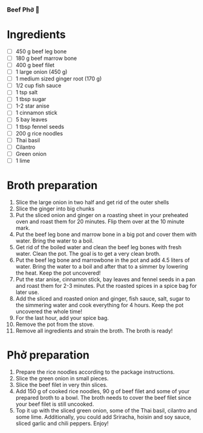 ### Beef Phở 🍜
# Ingredients
- [ ] 450 g beef leg bone
- [ ] 180 g beef marrow bone
- [ ] 400 g beef filet
- [ ] 1 large onion (450 g)
- [ ] 1 medium sized ginger root (170 g)
- [ ] 1/2 cup fish sauce
- [ ] 1 tsp salt
- [ ] 1 tbsp sugar
- [ ] 1-2 star anise
- [ ] 1 cinnamon stick
- [ ] 5 bay leaves
- [ ] 1 tbsp fennel seeds
- [ ] 200 g rice noodles
- [ ] Thai basil
- [ ] Cilantro
- [ ] Green onion
- [ ] 1 lime
# Broth preparation
1. Slice the large onion in two half and get rid of the outer shells
2. Slice the ginger into big chunks
3. Put the sliced onion and ginger on a roasting sheet in your preheated oven and roast them for 20 minutes. Flip them over at the 10 minute mark.
4. Put the beef leg bone and marrow bone in a big pot and cover them with water. Bring the water to a boil. 
5. Get rid of the boiled water and clean the beef leg bones with fresh water. Clean the pot. The goal is to get a very clean broth.
6. Put the beef leg bone and marrowbone in the pot and add 4.5 liters of water. Bring the water to a boil and after that to a simmer by lowering the heat. Keep the pot uncovered!
7. Put the star anise, cinnamon stick, bay leaves and fennel seeds in a pan and roast them for 2-3 minutes. Put the roasted spices in a spice bag for later use.
8. Add the sliced and roasted onion and ginger, fish sauce, salt, sugar to the simmering water and cook everything for 4 hours. Keep the pot uncovered the whole time!
9. For the last hour, add your spice bag.
10. Remove the pot from the stove.
11. Remove all ingredients and strain the broth. The broth is ready!
# Phở preparation
1. Prepare the rice noodles according to the package instructions.
2. Slice the green onion in small pieces.
3. Slice the beef filet in very thin slices.
4. Add 150 g of cooked rice noodles, 90 g of beef filet and some of your prepared broth to a bowl. The broth needs to cover the beef filet since your beef filet is still uncooked.
5. Top it up with the sliced green onion, some of the Thai basil, cilantro and some lime. Additionally, you could add Sriracha, hoisin and soy sauce, sliced garlic and chili peppers. Enjoy!